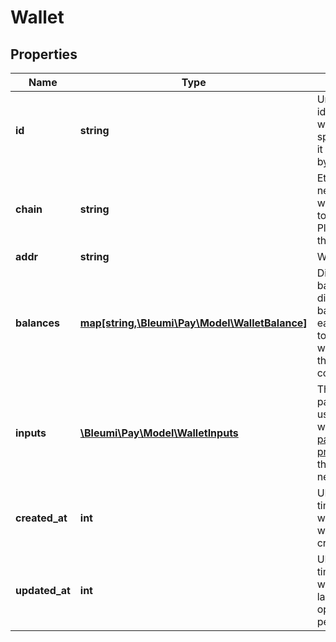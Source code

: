 # Wallet

## Properties
Name | Type | Description | Notes
------------ | ------------- | ------------- | -------------
**id** | **string** | Unique ID identifying the wallet; specified when it was created by your system | 
**chain** | **string** | Ethereum network in which wallet is to be created. Please refer to the [network list](https://pay.bleumi.com/docs/#supported-ethereum-networks) | 
**addr** | **string** | Wallet address | 
**balances** | [**map[string,\Bleumi\Pay\Model\WalletBalance]**](WalletBalance.md) | Dictionary of balance/token-digits/token-balance for each ECR-20 token in the wallet. Key is the ERC-20 contract. | 
**inputs** | [**\Bleumi\Pay\Model\WalletInputs**](WalletInputs.md) | The parameters used to interact with the [payment processor](https://pay.bleumi.com/docs/#universal-master-contract-addresses) on the ethereum network | 
**created_at** | **int** | UNIX timestamp when the wallet was created | 
**updated_at** | **int** | UNIX timestamp when the lastest operation was performed | 



